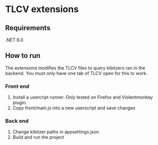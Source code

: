 # TLCV extensions

## Requirements
.NET 6.0

## How to run

The extensions modifies the TLCV files to query kibitzers ran in the backend. You must only have one tab of TLCV open for this to work.

### Front end

1. Install a usercript runner. Only tested on Firefox and Violentmonkey plugin.
2. Copy front/main.js into a new userscript and save changes

### Back end

1. Change kibitzer paths in appsettings.json
2. Build and run the project